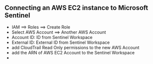## Connecting an AWS EC2 instance to Microsoft Sentinel
* IAM ==> Roles ==> Create Role
* Select AWS Account ==> Another AWS Account
* Account ID: ID from Sentinel Workspace
* External ID: External ID from Sentinel Workspace
* add CloudTrail Read Only permissions to the new AWS Account
* add the ARN of AWS EC2 Account to the Sentinel Workspace
* 

